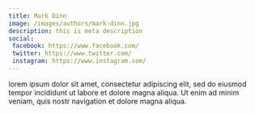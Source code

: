 ```yaml
---
title: Mark Dinn
image: /images/authors/mark-dinn.jpg
description: this is meta description
social:
 facebook: https://www.facebook.com/
 twitter: https://www.twitter.com/
 instagram: https://www.instagram.com/
---
```


lorem ipsum dolor sit amet, consectetur adipiscing elit, sed do eiusmod tempor incididunt ut labore et dolore magna aliqua. Ut enim ad minim veniam, quis nostr navigation et dolore magna aliqua.

